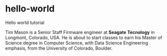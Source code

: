 # hello-world
Hello world tutorial

Tim Mason is a Senior Staff Firmware engineer at **Seagate Tecnology** in Longmont, Colorado, USA.  He is about to start classes to earn his Master of Science degree in Computer Science, with Data Science Engineering emphasis, from the University of Colorado, Boulder.
